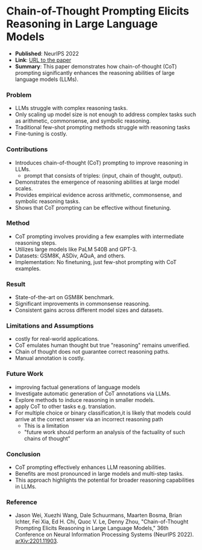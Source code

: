 # Chain-of-Thought Prompting Elicits Reasoning in Large Language Models

- **Published**: NeurIPS 2022
- **Link**: [URL to the paper](https://arxiv.org/abs/2201.11903)
- **Summary**: This paper demonstrates how chain-of-thought (CoT) prompting significantly enhances the reasoning abilities of large language models (LLMs).

### Problem

- LLMs struggle with complex reasoning tasks.
- Only scaling up model size is not enough to address complex tasks such as arithmetic, commonsense, and symbolic reasoning.
- Traditional few-shot prompting methods struggle with reasoning tasks
- Fine-tuning is costly.

### Contributions

- Introduces chain-of-thought (CoT) prompting to improve reasoning in LLMs.
  - prompt that consists of triples: ⟨input, chain of thought, output⟩.
- Demonstrates the emergence of reasoning abilities at large model scales.
- Provides empirical evidence across arithmetic, commonsense, and symbolic reasoning tasks.
- Shows that CoT prompting can be effective without finetuning.

### Method

- CoT prompting involves providing a few examples with intermediate reasoning steps.
- Utilizes large models like PaLM 540B and GPT-3.
- Datasets: GSM8K, ASDiv, AQuA, and others.
- Implementation: No finetuning, just few-shot prompting with CoT examples.

### Result

- State-of-the-art on GSM8K benchmark.
- Significant improvements in commonsense reasoning.
- Consistent gains across different model sizes and datasets.

### Limitations and Assumptions

- costly for real-world applications.
- CoT emulates human thought but true "reasoning" remains unverified.
- Chain of thought does not guarantee correct reasoning paths.
- Manual annotation is costly.

### Future Work

- improving factual generations of language models
- Investigate automatic generation of CoT annotations via LLMs.
- Explore methods to induce reasoning in smaller models.
- apply CoT to other tasks e.g. translation.
- For multiple choice or binary classification,it is likely that models could arrive at the correct answer via an incorrect reasoning path
  - This is a limitation
  - "future work should perform an analysis of the factuality of such chains of thought"

### Conclusion

- CoT prompting effectively enhances LLM reasoning abilities.
- Benefits are most pronounced in large models and multi-step tasks.
- This approach highlights the potential for broader reasoning capabilities in LLMs.

### Reference

- Jason Wei, Xuezhi Wang, Dale Schuurmans, Maarten Bosma, Brian Ichter, Fei Xia, Ed H. Chi, Quoc V. Le, Denny Zhou, "Chain-of-Thought Prompting Elicits Reasoning in Large Language Models," 36th Conference on Neural Information Processing Systems (NeurIPS 2022). [arXiv:2201.11903](https://arxiv.org/abs/2201.11903).
